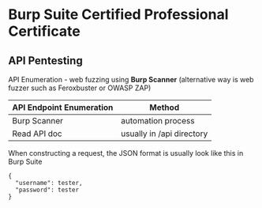 <h1>Burp Suite Certified Professional Certificate</h1>

<h2>API Pentesting</h2>

API Enumeration - web fuzzing using **Burp Scanner** (alternative way is web fuzzer such as Feroxbuster or OWASP ZAP)

| API Endpoint Enumeration  | Method |
| ------------- | ------------- |
| Burp Scanner  | automation process  |
| Read API doc  | usually in /api directory  |

When constructing a request, the JSON format is usually look like this in Burp Suite

```
{
  "username": tester,
  "password": tester
}
```


